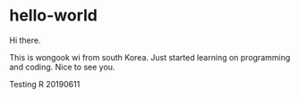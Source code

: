 # hello-world

Hi there.

This is wongook wi from south Korea.
Just started learning on programming and coding.
Nice to see you.

Testing R 20190611
